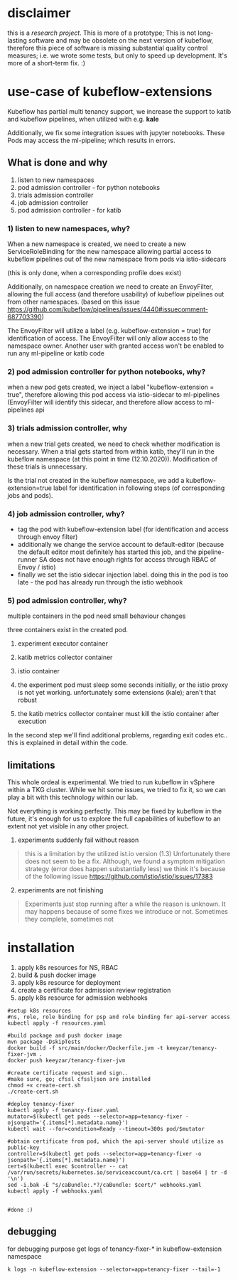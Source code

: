 # disclaimer
this is a *research project*. This is more of a prototype;
This is not long-lasting software and may be obsolete on the next
version of kubeflow, therefore this piece of software is
missing substantial quality control measures;
i.e. we wrote some tests, but only to speed up development.
It's more of a short-term fix. :)

# use-case of kubeflow-extensions
Kubeflow has partial multi tenancy support, we increase the support
to katib and kubeflow pipelines, when utilized with e.g. **kale**

Additionally, we fix some integration issues with jupyter notebooks.
These Pods may access the ml-pipeline; which results in errors.

## What is done and why
1) listen to new namespaces
5) pod admission controller - for python notebooks
3) trials admission controller
4) job admission controller
5) pod admission controller - for katib

### 1) listen to new namespaces, why?
When a new namespace is created, we need to create a new ServiceRoleBinding for the new namespace
allowing partial access to kubeflow pipelines out of the new namespace from pods via istio-sidecars

(this is only done, when a corresponding profile does exist)

Additionally, on namespace creation we need to create an EnvoyFilter,
allowing the full access (and therefore usability) of kubeflow pipelines out from other
namespaces.
(based on this issue https://github.com/kubeflow/pipelines/issues/4440#issuecomment-687703390)

The EnvoyFilter will utilize a label (e.g. kubeflow-extension = true) for identification of access.
The EnvoyFilter will only allow access to the namespace owner.
Another user with granted access won't be enabled to run any ml-pipeline or katib code

### 2) pod admission controller for python notebooks, why?
when a new pod gets created, we inject a label "kubeflow-extension = true", therefore
allowing this pod access via istio-sidecar to ml-pipelines (EnvoyFilter will
identify this sidecar, and therefore allow access to ml-pipelines api

### 3) trials admission controller, why
when a new trial gets created, we need to check whether modification is necessary.
When a trial gets started from within katib, they'll run in the kubeflow namespace (at this
point in time (12.10.2020)). Modification of these trials is unnecessary.

Is the trial not created in the kubeflow namespace, we add a kubeflow-extension=true label for identification
in following steps (of corresponding jobs and pods).

### 4) job admission controller, why?
- tag the pod with kubeflow-extension label (for identification and access through envoy filter) 
- additionally we change the service account to default-editor (because the default editor
most definitely has started this job, and the pipeline-runner SA does not have enough
rights for access through RBAC of Envoy / istio)
- finally we set the istio sidecar injection label.
doing this in the pod is too late - the pod has already run through the istio webhook

### 5) pod admission controller, why?
multiple containers in the pod need small behaviour changes

three containers exist in the created pod.
1) experiment executor container
2) katib metrics collector container
3) istio container

1) the experiment pod must sleep some seconds initially, or the istio proxy is not yet working.
unfortunately some extensions (kale); aren't that robust
2) the katib metrics collector container must kill the istio container after execution

In the second step we'll find additional problems, regarding exit codes etc.. this is explained
in detail within the code.

## limitations
This whole ordeal is experimental. We tried to run kubeflow in vSphere within a TKG cluster.
While we hit some issues, we tried to fix it, so we can play a bit with this technology within our lab.

Not everything is working perfectly. This may be fixed by kubeflow in the future, it's
enough for us to explore the full capabilities of kubeflow to an extent not yet visible in any other project.

1) experiments suddenly fail without reason
> this is a limitation by the utilized ist.io version (1.3)
> Unfortunately there does not seem to be a fix. 
> Although, we found a symptom mitigation strategy (error does happen substantially less)
> we think it's because of the following issue
> https://github.com/istio/istio/issues/17383

2) experiments are not finishing
> Experiments just stop running after a while
> the reason is unknown. It may happens because of some fixes we introduce or not.
> Sometimes they complete, sometimes not
 

# installation
1. apply k8s resources for NS, RBAC
2. build & push docker image
3. apply k8s resource for deployment
4. create a certificate for admission review registration
5. apply k8s resource for admission webhooks

```shell script
#setup k8s resources
#ns, role, role binding for psp and role binding for api-server access
kubectl apply -f resources.yaml

#build package and push docker image
mvn package -DskipTests
docker build -f src/main/docker/Dockerfile.jvm -t keeyzar/tenancy-fixer-jvm .
docker push keeyzar/tenancy-fixer-jvm

#create certificate request and sign..
#make sure, go; cfssl cfssljson are installed
chmod +x create-cert.sh
./create-cert.sh

#deploy tenancy-fixer
kubectl apply -f tenancy-fixer.yaml
mutator=$(kubectl get pods --selector=app=tenancy-fixer -ojsonpath='{.items[*].metadata.name}')
kubectl wait --for=condition=Ready --timeout=300s pod/$mutator

#obtain certificate from pod, which the api-server should utilize as public-key 
controller=$(kubectl get pods --selector=app=tenancy-fixer -o jsonpath='{.items[*].metadata.name}')
cert=$(kubectl exec $controller -- cat /var/run/secrets/kubernetes.io/serviceaccount/ca.crt | base64 | tr -d '\n')
sed -i.bak -E "s/caBundle:.*?/caBundle: $cert/" webhooks.yaml
kubectl apply -f webhooks.yaml


#done :)
```

## debugging
for debugging purpose get logs of tenancy-fixer-* in kubeflow-extension namespace
```
k logs -n kubeflow-extension --selector=app=tenancy-fixer --tail=-1
```
